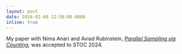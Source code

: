 ```yaml
---
layout: post
date: 2024-02-08 12:50:00-0800
inline: true
---
```


My paper with Nima Anari and Aviad Rubinstein, [*Parallel Sampling via Counting*](), was accepted to STOC 2024.
